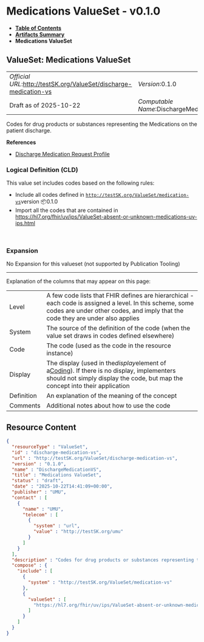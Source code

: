 # Medications ValueSet - v0.1.0

* [**Table of Contents**](toc.md)
* [**Artifacts Summary**](artifacts.md)
* **Medications ValueSet**

## ValueSet: Medications ValueSet 

| | |
| :--- | :--- |
| *Official URL*:http://testSK.org/ValueSet/discharge-medication-vs | *Version*:0.1.0 |
| Draft as of 2025-10-22 | *Computable Name*:DischargeMedicationVS |

 
Codes for drug products or substances representing the Medications on the patient discharge. 

 **References** 

* [Discharge Medication Request Profile](StructureDefinition-discharge-medication-request-profile.md)

### Logical Definition (CLD)

This value set includes codes based on the following rules:

* Include all codes defined in [`http://testSK.org/ValueSet/medication-vs`](CodeSystem-discharge-medication-cs.md)version 📦0.1.0
* Import all the codes that are contained in https://hl7.org/fhir/uv/ips/ValueSet-absent-or-unknown-medications-uv-ips.html

 

### Expansion

No Expansion for this valueset (not supported by Publication Tooling)

-------

 Explanation of the columns that may appear on this page: 

| | |
| :--- | :--- |
| Level | A few code lists that FHIR defines are hierarchical - each code is assigned a level. In this scheme, some codes are under other codes, and imply that the code they are under also applies |
| System | The source of the definition of the code (when the value set draws in codes defined elsewhere) |
| Code | The code (used as the code in the resource instance) |
| Display | The display (used in the*display*element of a[Coding](http://hl7.org/fhir/R5/datatypes.html#Coding)). If there is no display, implementers should not simply display the code, but map the concept into their application |
| Definition | An explanation of the meaning of the concept |
| Comments | Additional notes about how to use the code |



## Resource Content

```json
{
  "resourceType" : "ValueSet",
  "id" : "discharge-medication-vs",
  "url" : "http://testSK.org/ValueSet/discharge-medication-vs",
  "version" : "0.1.0",
  "name" : "DischargeMedicationVS",
  "title" : "Medications ValueSet",
  "status" : "draft",
  "date" : "2025-10-22T14:41:09+00:00",
  "publisher" : "UMU",
  "contact" : [
    {
      "name" : "UMU",
      "telecom" : [
        {
          "system" : "url",
          "value" : "http://testSK.org/umu"
        }
      ]
    }
  ],
  "description" : "Codes for drug products or substances representing the Medications on the patient discharge.",
  "compose" : {
    "include" : [
      {
        "system" : "http://testSK.org/ValueSet/medication-vs"
      },
      {
        "valueSet" : [
          "https://hl7.org/fhir/uv/ips/ValueSet-absent-or-unknown-medications-uv-ips.html"
        ]
      }
    ]
  }
}

```
